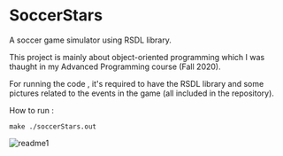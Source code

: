 # SoccerStars
A soccer game simulator using RSDL library.

This project is mainly about object-oriented programming which I was thaught 
in my Advanced Programming course (Fall 2020).

For running the code , it's required to have the RSDL library and some pictures 
related to the events in the game (all included in the repository).

How to run : 

`make
./soccerStars.out
`

![readme1](https://user-images.githubusercontent.com/92050925/153086826-93023d2c-3510-4b91-ac9d-df722caed372.png)
